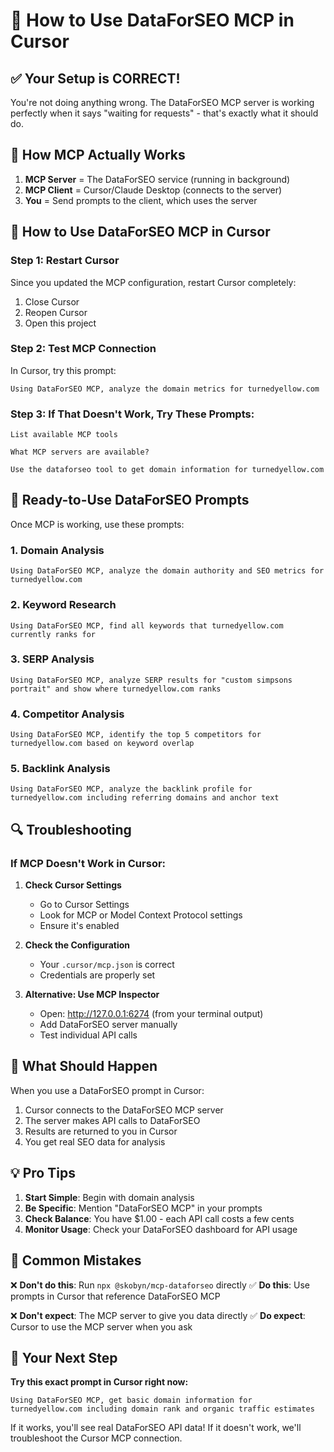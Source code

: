 # 🎯 How to Use DataForSEO MCP in Cursor

## ✅ **Your Setup is CORRECT!**

You're not doing anything wrong. The DataForSEO MCP server is working perfectly when it says "waiting for requests" - that's exactly what it should do.

## 🔧 **How MCP Actually Works**

1. **MCP Server** = The DataForSEO service (running in background)
2. **MCP Client** = Cursor/Claude Desktop (connects to the server)
3. **You** = Send prompts to the client, which uses the server

## 🚀 **How to Use DataForSEO MCP in Cursor**

### Step 1: Restart Cursor
Since you updated the MCP configuration, restart Cursor completely:
1. Close Cursor
2. Reopen Cursor
3. Open this project

### Step 2: Test MCP Connection
In Cursor, try this prompt:

```
Using DataForSEO MCP, analyze the domain metrics for turnedyellow.com
```

### Step 3: If That Doesn't Work, Try These Prompts:

```
List available MCP tools
```

```
What MCP servers are available?
```

```
Use the dataforseo tool to get domain information for turnedyellow.com
```

## 🎯 **Ready-to-Use DataForSEO Prompts**

Once MCP is working, use these prompts:

### 1. Domain Analysis
```
Using DataForSEO MCP, analyze the domain authority and SEO metrics for turnedyellow.com
```

### 2. Keyword Research
```
Using DataForSEO MCP, find all keywords that turnedyellow.com currently ranks for
```

### 3. SERP Analysis
```
Using DataForSEO MCP, analyze SERP results for "custom simpsons portrait" and show where turnedyellow.com ranks
```

### 4. Competitor Analysis
```
Using DataForSEO MCP, identify the top 5 competitors for turnedyellow.com based on keyword overlap
```

### 5. Backlink Analysis
```
Using DataForSEO MCP, analyze the backlink profile for turnedyellow.com including referring domains and anchor text
```

## 🔍 **Troubleshooting**

### If MCP Doesn't Work in Cursor:

1. **Check Cursor Settings**
   - Go to Cursor Settings
   - Look for MCP or Model Context Protocol settings
   - Ensure it's enabled

2. **Check the Configuration**
   - Your `.cursor/mcp.json` is correct
   - Credentials are properly set

3. **Alternative: Use MCP Inspector**
   - Open: http://127.0.0.1:6274 (from your terminal output)
   - Add DataForSEO server manually
   - Test individual API calls

## 🎯 **What Should Happen**

When you use a DataForSEO prompt in Cursor:
1. Cursor connects to the DataForSEO MCP server
2. The server makes API calls to DataForSEO
3. Results are returned to you in Cursor
4. You get real SEO data for analysis

## 💡 **Pro Tips**

1. **Start Simple**: Begin with domain analysis
2. **Be Specific**: Mention "DataForSEO MCP" in your prompts
3. **Check Balance**: You have $1.00 - each API call costs a few cents
4. **Monitor Usage**: Check your DataForSEO dashboard for API usage

## 🚨 **Common Mistakes**

❌ **Don't do this**: Run `npx @skobyn/mcp-dataforseo` directly
✅ **Do this**: Use prompts in Cursor that reference DataForSEO MCP

❌ **Don't expect**: The MCP server to give you data directly
✅ **Do expect**: Cursor to use the MCP server when you ask

## 🎉 **Your Next Step**

**Try this exact prompt in Cursor right now:**

```
Using DataForSEO MCP, get basic domain information for turnedyellow.com including domain rank and organic traffic estimates
```

If it works, you'll see real DataForSEO API data!
If it doesn't work, we'll troubleshoot the Cursor MCP connection. 